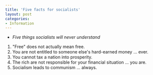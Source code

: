 ```yaml
---
title: 'Five facts for socialists'
layout: post
categories:
- Information
---
```


- *Five things socialists will never understand*

1. "Free" does not actually mean free.
2. You are not entitled to someone else's hard-earned money ... ever.
3. You cannot tax a nation into prosperity.
4. The rich are not responsible for your financial situation ... you are.
5. Socialism leads to communism ... always.